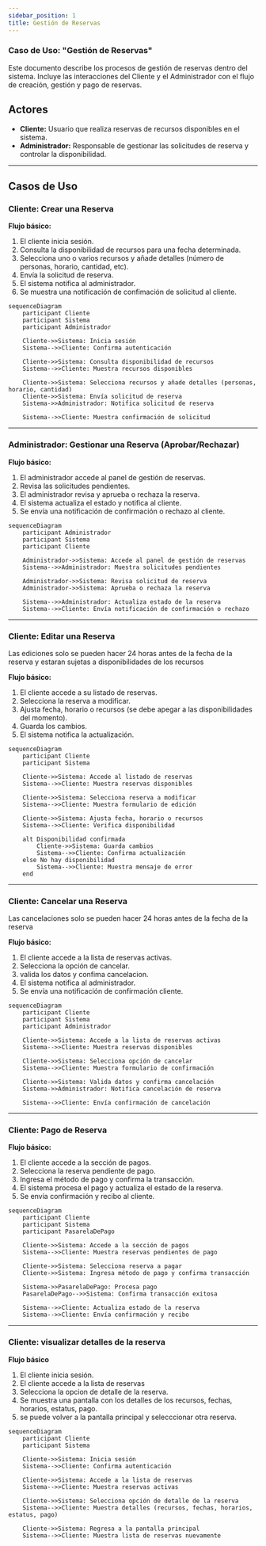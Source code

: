 ```yaml
---
sidebar_position: 1
title: Gestión de Reservas
---
```



### Caso de Uso: "Gestión de Reservas"

Este documento describe los procesos de gestión de reservas dentro del sistema. Incluye las interacciones del Cliente y el Administrador con el flujo de creación, gestión y pago de reservas.

## Actores
- **Cliente:** Usuario que realiza reservas de recursos disponibles en el sistema.
- **Administrador:** Responsable de gestionar las solicitudes de reserva y controlar la disponibilidad.

---

## Casos de Uso

### **Cliente: Crear una Reserva**
**Flujo básico:**
1. El cliente inicia sesión.
2. Consulta la disponibilidad de recursos para una fecha determinada.
3. Selecciona uno o varios recursos y añade detalles (número de personas, horario, cantidad, etc).
4. Envía la solicitud de reserva.
5. El sistema notifica al administrador.
6. Se muestra una notificación de confimación de solicitud al cliente. 


```mermaid
sequenceDiagram
    participant Cliente
    participant Sistema
    participant Administrador

    Cliente->>Sistema: Inicia sesión
    Sistema-->>Cliente: Confirma autenticación

    Cliente->>Sistema: Consulta disponibilidad de recursos
    Sistema-->>Cliente: Muestra recursos disponibles

    Cliente->>Sistema: Selecciona recursos y añade detalles (personas, horario, cantidad)
    Cliente->>Sistema: Envía solicitud de reserva
    Sistema->>Administrador: Notifica solicitud de reserva

    Sistema-->>Cliente: Muestra confirmación de solicitud

```

---
### **Administrador: Gestionar una Reserva (Aprobar/Rechazar)**
**Flujo básico:**
1. El administrador accede al panel de gestión de reservas.
2. Revisa las solicitudes pendientes.
3. El administrador revisa y aprueba o rechaza la reserva.
4. El sistema actualiza el estado y notifica al cliente.
5. Se envía una notificación de confirmación o rechazo al cliente.

```mermaid
sequenceDiagram
    participant Administrador
    participant Sistema
    participant Cliente

    Administrador->>Sistema: Accede al panel de gestión de reservas
    Sistema-->>Administrador: Muestra solicitudes pendientes

    Administrador->>Sistema: Revisa solicitud de reserva
    Administrador->>Sistema: Aprueba o rechaza la reserva

    Sistema-->>Administrador: Actualiza estado de la reserva
    Sistema-->>Cliente: Envía notificación de confirmación o rechazo

```
---

### **Cliente: Editar una Reserva**
Las ediciones solo se pueden hacer 24 horas antes de la fecha de la reserva y estaran sujetas a disponibilidades de los recursos

**Flujo básico:**
1. El cliente accede a su listado de reservas.
2. Selecciona la reserva a modificar.
3. Ajusta fecha, horario o recursos (se debe apegar a las disponibilidades del momento).
4. Guarda los cambios.
5. El sistema notifica la actualización.

```mermaid
sequenceDiagram
    participant Cliente
    participant Sistema

    Cliente->>Sistema: Accede al listado de reservas
    Sistema-->>Cliente: Muestra reservas disponibles

    Cliente->>Sistema: Selecciona reserva a modificar
    Sistema-->>Cliente: Muestra formulario de edición

    Cliente->>Sistema: Ajusta fecha, horario o recursos
    Sistema-->>Cliente: Verifica disponibilidad

    alt Disponibilidad confirmada
        Cliente->>Sistema: Guarda cambios
        Sistema-->>Cliente: Confirma actualización
    else No hay disponibilidad
        Sistema-->>Cliente: Muestra mensaje de error
    end

```
---

### **Cliente: Cancelar una Reserva**
Las cancelaciones solo se pueden hacer 24 horas antes de la fecha de la reserva

**Flujo básico:**
1. El cliente accede a la lista de reservas activas.
2. Selecciona la opción de cancelar.
3. valida los datos y confima cancelacion.
4. El sistema notifica al administrador.
5. Se envía una notificación de confirmación cliente.

```mermaid
sequenceDiagram
    participant Cliente
    participant Sistema
    participant Administrador

    Cliente->>Sistema: Accede a la lista de reservas activas
    Sistema-->>Cliente: Muestra reservas disponibles

    Cliente->>Sistema: Selecciona opción de cancelar
    Sistema-->>Cliente: Muestra formulario de confirmación

    Cliente->>Sistema: Valida datos y confirma cancelación
    Sistema->>Administrador: Notifica cancelación de reserva

    Sistema-->>Cliente: Envía confirmación de cancelación

```
---

### **Cliente: Pago de Reserva**
**Flujo básico:**
1. El cliente accede a la sección de pagos.
2. Selecciona la reserva pendiente de pago.
3. Ingresa el método de pago y confirma la transacción.
4. El sistema procesa el pago y actualiza el estado de la reserva.
5. Se envía confirmación y recibo al cliente.

```mermaid
sequenceDiagram
    participant Cliente
    participant Sistema
    participant PasarelaDePago

    Cliente->>Sistema: Accede a la sección de pagos
    Sistema-->>Cliente: Muestra reservas pendientes de pago

    Cliente->>Sistema: Selecciona reserva a pagar
    Cliente->>Sistema: Ingresa método de pago y confirma transacción

    Sistema->>PasarelaDePago: Procesa pago
    PasarelaDePago-->>Sistema: Confirma transacción exitosa

    Sistema-->>Cliente: Actualiza estado de la reserva
    Sistema-->>Cliente: Envía confirmación y recibo

```
---

### **Cliente: visualizar detalles de la reserva**
**Flujo básico**
1. El cliente inicia sesión.
2. El cliente accede a la lista de reservas
3. Selecciona la opcion de detalle de la reserva.
4. Se muestra una pantalla con los detalles de los recursos, fechas, horarios, estatus, pago.
5. se puede volver a la pantalla principal y selecccionar otra reserva.

```mermaid
sequenceDiagram
    participant Cliente
    participant Sistema

    Cliente->>Sistema: Inicia sesión
    Sistema-->>Cliente: Confirma autenticación

    Cliente->>Sistema: Accede a la lista de reservas
    Sistema-->>Cliente: Muestra reservas activas

    Cliente->>Sistema: Selecciona opción de detalle de la reserva
    Sistema-->>Cliente: Muestra detalles (recursos, fechas, horarios, estatus, pago)

    Cliente->>Sistema: Regresa a la pantalla principal
    Sistema-->>Cliente: Muestra lista de reservas nuevamente

```